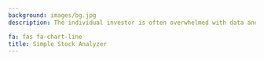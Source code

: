```yaml
---
background: images/bg.jpg
description: The individual investor is often overwhelmed with data and information with no tools to analyze, visualize or forecast stock performance without subscribing to expensive tools. The Simple Stock Analyzer (SSA) is a highly interactive and visually driven application that empowers the individual investor with a simple to use graphical user interface built with R and Shiny.

fa: fas fa-chart-line
title: Simple Stock Analyzer
---
```


